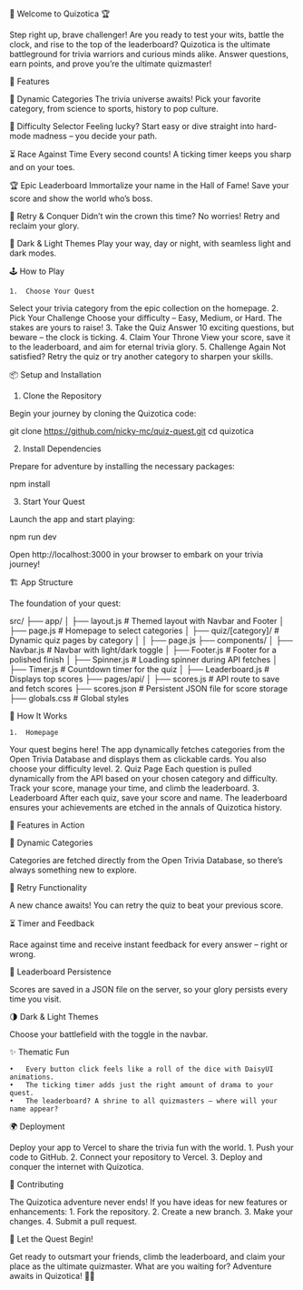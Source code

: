 🧩 Welcome to Quizotica 🏆

Step right up, brave challenger! Are you ready to test your wits, battle the clock, and rise to the top of the leaderboard?
Quizotica is the ultimate battleground for trivia warriors and curious minds alike. Answer questions, earn points, and prove you’re the ultimate quizmaster!

📝 Features

🎉 Dynamic Categories
The trivia universe awaits! Pick your favorite category, from science to sports, history to pop culture.

🧠 Difficulty Selector
Feeling lucky? Start easy or dive straight into hard-mode madness – you decide your path.

⏳ Race Against Time
Every second counts! A ticking timer keeps you sharp and on your toes.

🏆 Epic Leaderboard
Immortalize your name in the Hall of Fame! Save your score and show the world who’s boss.

🔄 Retry & Conquer
Didn’t win the crown this time? No worries! Retry and reclaim your glory.

🌙 Dark & Light Themes
Play your way, day or night, with seamless light and dark modes.

🕹️ How to Play

	1.	Choose Your Quest
Select your trivia category from the epic collection on the homepage.
	2.	Pick Your Challenge
Choose your difficulty – Easy, Medium, or Hard. The stakes are yours to raise!
	3.	Take the Quiz
Answer 10 exciting questions, but beware – the clock is ticking.
	4.	Claim Your Throne
View your score, save it to the leaderboard, and aim for eternal trivia glory.
	5.	Challenge Again
Not satisfied? Retry the quiz or try another category to sharpen your skills.

📦 Setup and Installation

1. Clone the Repository

Begin your journey by cloning the Quizotica code:

git clone https://github.com/nicky-mc/quiz-quest.git
cd quizotica

2. Install Dependencies

Prepare for adventure by installing the necessary packages:

npm install

3. Start Your Quest

Launch the app and start playing:

npm run dev

Open http://localhost:3000 in your browser to embark on your trivia journey!

🏗️ App Structure

The foundation of your quest:

src/
├── app/
│   ├── layout.js         # Themed layout with Navbar and Footer
│   ├── page.js           # Homepage to select categories
│   ├── quiz/[category]/  # Dynamic quiz pages by category
│   │   ├── page.js
├── components/
│   ├── Navbar.js         # Navbar with light/dark toggle
│   ├── Footer.js         # Footer for a polished finish
│   ├── Spinner.js        # Loading spinner during API fetches
│   ├── Timer.js          # Countdown timer for the quiz
│   ├── Leaderboard.js    # Displays top scores
├── pages/api/
│   ├── scores.js         # API route to save and fetch scores
├── scores.json           # Persistent JSON file for score storage
├── globals.css           # Global styles

🔧 How It Works

	1.	Homepage
Your quest begins here! The app dynamically fetches categories from the Open Trivia Database and displays them as clickable cards. You also choose your difficulty level.
	2.	Quiz Page
Each question is pulled dynamically from the API based on your chosen category and difficulty. Track your score, manage your time, and climb the leaderboard.
	3.	Leaderboard
After each quiz, save your score and name. The leaderboard ensures your achievements are etched in the annals of Quizotica history.

🧩 Features in Action

🌟 Dynamic Categories

Categories are fetched directly from the Open Trivia Database, so there’s always something new to explore.

🔄 Retry Functionality

A new chance awaits! You can retry the quiz to beat your previous score.

⏳ Timer and Feedback

Race against time and receive instant feedback for every answer – right or wrong.

🏅 Leaderboard Persistence

Scores are saved in a JSON file on the server, so your glory persists every time you visit.

🌗 Dark & Light Themes

Choose your battlefield with the toggle in the navbar.

✨ Thematic Fun

	•	Every button click feels like a roll of the dice with DaisyUI animations.
	•	The ticking timer adds just the right amount of drama to your quest.
	•	The leaderboard? A shrine to all quizmasters – where will your name appear?

🌍 Deployment

Deploy your app to Vercel to share the trivia fun with the world.
	1.	Push your code to GitHub.
	2.	Connect your repository to Vercel.
	3.	Deploy and conquer the internet with Quizotica.

🤝 Contributing

The Quizotica adventure never ends! If you have ideas for new features or enhancements:
	1.	Fork the repository.
	2.	Create a new branch.
	3.	Make your changes.
	4.	Submit a pull request.

🎉 Let the Quest Begin!

Get ready to outsmart your friends, climb the leaderboard, and claim your place as the ultimate quizmaster. What are you waiting for? Adventure awaits in Quizotica! 🧠✨
